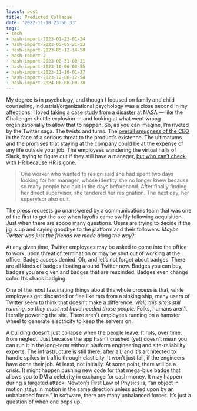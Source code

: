 ```yaml
---
layout: post
title: Predicted Collapse
date: '2022-11-18 23:56:33'
tags:
- tech
- hash-import-2023-01-23-01-24
- hash-import-2023-05-05-21-23
- hash-import-2023-05-12-14-50
- hash-robert-2
- hash-import-2023-08-31-00-31
- hash-import-2023-10-06-03-55
- hash-import-2023-11-16-01-27
- hash-import-2023-12-08-12-54
- hash-import-2024-08-08-00-38
---
```


My degree is in psychology, and though I focused on family and child counseling, industrial/organizational psychology was a close second in my affections. I loved taking a case study from a disaster at NASA — like the Challenger shuttle explosion — and looking at what went wrong organizationally to allow that to happen. So, as you can imagine, I’m riveted by the Twitter saga. The twists and turns. The [overall smugness of the CEO](https://twitter.com/elonmusk/status/1593455727611215872?s=61&t=SJEu-HhtPaZVoq_oJyLdwQ) in the face of a serious threat to the product’s existence. The ultimatums and the promises that staying at the company could be at the expense of any life outside your job. The employees wandering the virtual halls of Slack, trying to figure out if they still have a manager, [but who can’t check with HR because HR is gone](https://www.nytimes.com/2022/11/18/technology/elon-musk-twitter-workers-quit.html).

> One worker who wanted to resign said she had spent two days looking for her manager, whose identity she no longer knew because so many people had quit in the days beforehand. After finally finding her direct supervisor, she tendered her resignation. The next day, her supervisor also quit.

The press requests go unanswered by a communications team that was one of the first to get the axe when layoffs came swiftly following acquisition. Just when there are soooo many questions. Users are trying to decide if the jig is up and saying goodbye to the platform and their followers. _Maybe Twitter was just the friends we made along the way?_

At any given time, Twitter employees may be asked to come into the office to work, upon threat of termination or may be shut out of working at the office. Badge access denied. Oh, and let’s not forget about badges. There are all kinds of badges floating around Twitter now. Badges you can buy, badges you are given and badges that are rescinded. Badges even change color. It’s chaos badging.

One of the most fascinating things about this whole process is that, while employees get discarded or flee like rats from a sinking ship, many users of Twitter seem to think that doesn’t make a difference. _Well, this site’s still running, so they must not have needed those people._ Folks, humans aren’t literally powering the site. There aren’t employees running on a hamster wheel to generate electricity to keep the servers on.

A building doesn’t just collapse when the people leave. It rots, over time, from neglect. Just because the app hasn’t crashed (yet) doesn’t mean you can run it in the long-term without platform engineering and site-reliability experts. The infrastructure is still there, after all, and it’s architected to handle spikes in traffic through elasticity. It won’t just fail, if the engineers have done their job. At least, not initially. At some point, there will be a crisis. It might happen pushing new code for that mega-blue badge that allows you to DM a celebrity in exchange for cash money. It may happen during a targeted attack. Newton’s First Law of Physics is, “an object in motion stays in motion in the same direction unless acted upon by an unbalanced force.” In software, there are many unbalanced forces. It’s just a question of when one pops up.

